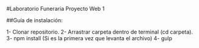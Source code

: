 #Laboratorio Funeraria Proyecto Web 1

##Guía de instalación:

1- Clonar repositorio.
2- Arrastrar carpeta dentro de terminal (cd carpeta).
3- npm install (Si es la primera vez que levanta el archivo)
4- gulp